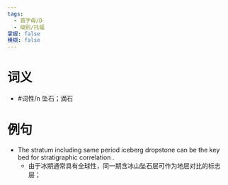 ```yaml
---
tags:
  - 首字母/D
  - 级别/托福
掌握: false
模糊: false
---
```

# 词义
- #词性/n  坠石；滴石
# 例句
- The stratum including same period iceberg dropstone can be the key bed for stratigraphic correlation .
	- 由于冰期通常具有全球性，同一期含冰山坠石层可作为地层对比的标志层；
